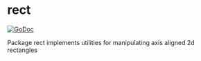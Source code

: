# rect 
[![GoDoc](https://godoc.org/github.com/SimulatedSimian/rect?status.svg)](https://godoc.org/github.com/SimulatedSimian/rect)

Package rect implements utilities for manipulating axis aligned 2d rectangles

